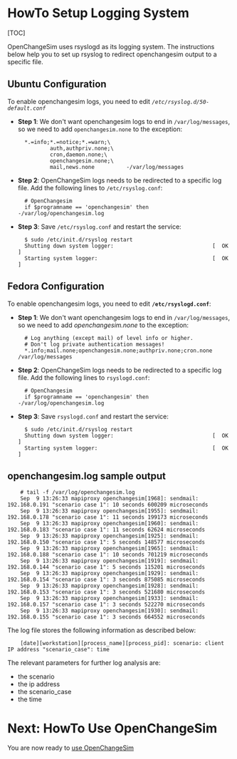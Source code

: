 # HowTo Setup Logging System #

[TOC]

OpenChangeSim uses rsyslogd as its logging system. The instructions
below help you to set up rsyslog to redirect openchangesim output to
a specific file.

## Ubuntu Configuration ##

To enable openchangesim logs, you need to edit
*`/etc/rsyslog.d/50-default.conf`*

* **Step 1**: We don't want openchangesim logs to end in
   `/var/log/messages`, so we need to add `openchangesim.none` to the
   exception:

        *.=info;*.=notice;*.=warn;\
                auth,authpriv.none;\
                cron,daemon.none;\
                openchangesim.none;\
                mail,news.none          -/var/log/messages

* **Step 2**: OpenChangeSim logs needs to be redirected to a specific
   log file. Add the following lines to `/etc/rsyslog.conf`:

        # OpenChangesim
        if $programname == 'openchangesim' then -/var/log/openchangesim.log

* **Step 3**: Save `/etc/rsyslog.conf` and restart the service:

        $ sudo /etc/init.d/rsyslog restart
        Shutting down system logger:                               [  OK  ]
        Starting system logger:                                    [  OK  ]

## Fedora Configuration ##

To enable openchangesim logs, you need to edit **`/etc/rsyslogd.conf`**:

* **Step 1**: We don't want openchangesim logs to end in `/var/log/messages`, so we need to add *openchangesim.none* to the exception:

        # Log anything (except mail) of level info or higher.
        # Don't log private authentication messages!
        *.info;mail.none;openchangesim.none;authpriv.none;cron.none                /var/log/messages

* **Step 2**: OpenChangeSim logs needs to be redirected to a specific log file. Add the following lines to `rsyslogd.conf`:

        # OpenChangesim
        if $programname == 'openchangesim' then -/var/log/openchangesim.log

* **Step 3**: Save `rsyslogd.conf` and restart the service:

        $ sudo /etc/init.d/rsyslog restart
        Shutting down system logger:                               [  OK  ]
        Starting system logger:                                    [  OK  ]

## openchangesim.log sample output

        # tail -f /var/log/openchangesim.log
        Sep  9 13:26:33 mapiproxy openchangesim[1968]: sendmail: 192.168.0.191 "scenario case 1": 10 seconds 600209 microseconds
        Sep  9 13:26:33 mapiproxy openchangesim[1955]: sendmail: 192.168.0.178 "scenario case 1": 11 seconds 199173 microseconds
        Sep  9 13:26:33 mapiproxy openchangesim[1960]: sendmail: 192.168.0.183 "scenario case 1": 11 seconds 62624 microseconds
        Sep  9 13:26:33 mapiproxy openchangesim[1925]: sendmail: 192.168.0.150 "scenario case 1": 5 seconds 148577 microseconds
        Sep  9 13:26:33 mapiproxy openchangesim[1965]: sendmail: 192.168.0.188 "scenario case 1": 10 seconds 701219 microseconds
        Sep  9 13:26:33 mapiproxy openchangesim[1919]: sendmail: 192.168.0.144 "scenario case 1": 5 seconds 115201 microseconds
        Sep  9 13:26:33 mapiproxy openchangesim[1929]: sendmail: 192.168.0.154 "scenario case 1": 3 seconds 875085 microseconds
        Sep  9 13:26:33 mapiproxy openchangesim[1928]: sendmail: 192.168.0.153 "scenario case 1": 3 seconds 521680 microseconds
        Sep  9 13:26:33 mapiproxy openchangesim[1933]: sendmail: 192.168.0.157 "scenario case 1": 3 seconds 522270 microseconds
        Sep  9 13:26:33 mapiproxy openchangesim[1930]: sendmail: 192.168.0.155 "scenario case 1": 3 seconds 664552 microseconds

The log file stores the following information as described below:

        [date][workstation][process_name][process_pid]: scenario: client IP address "scenario_case": time

The relevant parameters for further log analysis are:
* the scenario
* the ip address
* the scenario_case
* the time

# Next: HowTo Use OpenChangeSim #

You are now ready to [use OpenChangeSim](usage.html)
